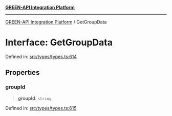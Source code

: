 [**GREEN-API Integration Platform**](../README.md)

***

[GREEN-API Integration Platform](../globals.md) / GetGroupData

# Interface: GetGroupData

Defined in: [src/types/types.ts:614](https://github.com/green-api/greenapi-integration/blob/62a96bf9bfbccb88022bc7b0859de19e8c48289f/src/types/types.ts#L614)

## Properties

### groupId

> **groupId**: `string`

Defined in: [src/types/types.ts:615](https://github.com/green-api/greenapi-integration/blob/62a96bf9bfbccb88022bc7b0859de19e8c48289f/src/types/types.ts#L615)
